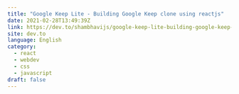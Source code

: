 ```yaml
---
title: "Google Keep Lite - Building Google Keep clone using reactjs"
date: 2021-02-28T13:49:39Z
link: https://dev.to/shambhavijs/google-keep-lite-building-google-keep-clone-using-reactjs-4474?utm_medium=RSS&utm_source=news.12bit.vn
site: dev.to
language: English
category:
  - react
  - webdev
  - css
  - javascript
draft: false
---
```

